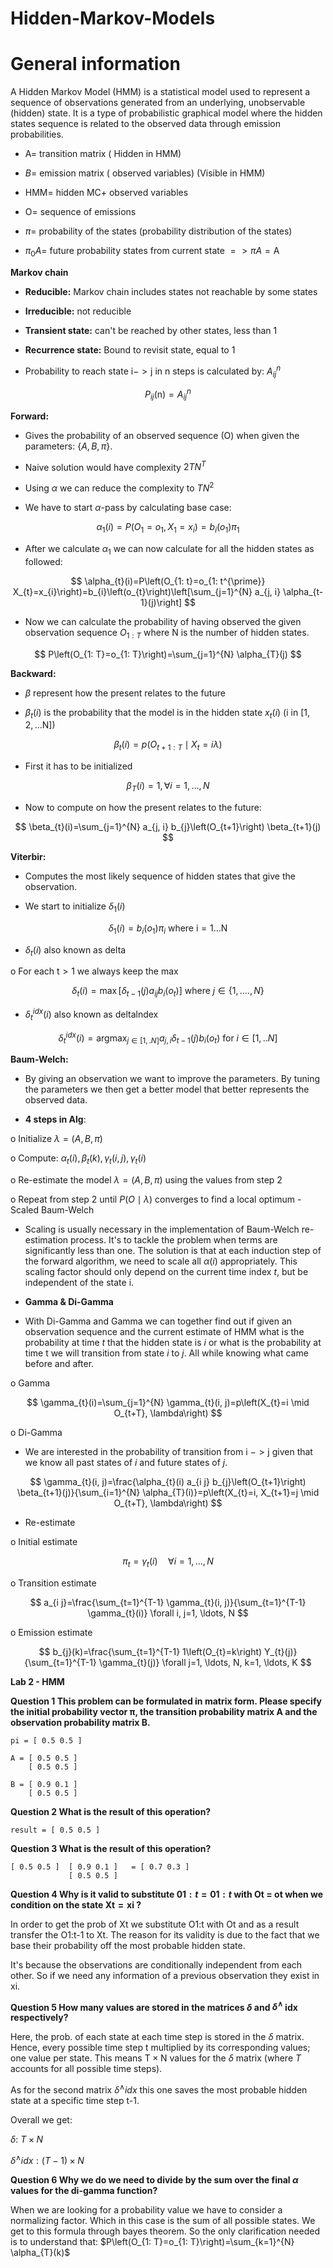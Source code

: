 ﻿# Hidden-Markov-Models

 # General information
 A Hidden Markov Model (HMM) is a statistical model used to represent a sequence of observations generated from an underlying, unobservable (hidden) state. It is a type of probabilistic graphical model where the hidden states sequence is related to the observed data through emission probabilities.


- $\mathrm{A}=$ transition matrix ( Hidden in HMM)

- $B=$ emission matrix ( observed variables) (Visible in HMM)

- $\mathrm{HMM}=$ hidden $\mathrm{MC}+$ observed variables

- $\mathrm{O}=$ sequence of emissions

- $\pi=$ probability of the states (probability distribution of the states)

- $\pi_{0} A=$ future probability states from current state $=>\pi A=\mathrm{A}$

**Markov chain**

- **Reducible:** Markov chain includes states not reachable by some states

- **Irreducible:** not reducible

- **Transient state:** can't be reached by other states, less than 1

- **Recurrence state:** Bound to revisit state, equal to 1

- Probability to reach state $\mathrm{i}->\mathrm{j}$ in $\mathrm{n}$ steps is calculated by: $A_{i j}^{n}$

$$
P_{i j}(\mathrm{n})=A_{i j}^{n}
$$

**Forward:**

- Gives the probability of an observed sequence $(\mathrm{O})$ when given the parameters: $\{A, B, \pi\}$.

- Naive solution would have complexity $2 T N^{T}$

- Using $\alpha$ we can reduce the complexity to $T N^{2}$

- We have to start $\alpha$-pass by calculating base case:

$$
\alpha_{1}(i)=P\left(O_{1}=o_{1}, X_{1}=x_{i}\right)=b_{i}\left(o_{1}\right) \pi_{1}
$$

- After we calculate $\alpha_{1}$ we can now calculate for all the hidden states as followed:

$$
\alpha_{t}(i)=P\left(O_{1: t}=o_{1: t^{\prime}} X_{t}=x_{i}\right)=b_{i}\left(o_{t}\right)\left[\sum_{j=1}^{N} a_{j, i} \alpha_{t-1}(j)\right]
$$

- Now we can calculate the probability of having observed the given observation sequence $O_{1: T}$ where $\mathrm{N}$ is the number of hidden states.

$$
P\left(O_{1: T}=o_{1: T}\right)=\sum_{j=1}^{N} \alpha_{T}(j)
$$



**Backward:**

- $\beta$ represent how the present relates to the future

- $\beta_{t}(i)$ is the probability that the model is in the hidden state $x_{t}(i)$ (i in $[1,2, \ldots \mathrm{N}])$

$$
\beta_{t}(i)=p\left(O_{t+1: T} \mid X_{t}=i \lambda\right)
$$

- First it has to be initialized

$$
\beta_{T}(i)=1, \forall i=1, \ldots, N
$$

- Now to compute on how the present relates to the future:

$$
\beta_{t}(i)=\sum_{j=1}^{N} a_{j, i} b_{j}\left(O_{t+1}\right) \beta_{t+1}(j)
$$

**Viterbir:**

- Computes the most likely sequence of hidden states that give the observation.

- We start to initialize $\delta_{1}(i)$

$$
\delta_{1}(i)=b_{i}\left(o_{1}\right) \pi_{i} \text { where } \mathrm{i}=1 \ldots \mathrm{N}
$$

- $\delta_{t}(i)$ also known as delta

o For each $\mathrm{t}>1$ we always keep the max

$$
\delta_{t}(i)=\max \left[\delta_{t-1}(j) a_{i j} b_{i}\left(o_{t}\right)\right] \text { where } j \in\{1, \ldots ., N\}
$$

- $\delta_{t}^{i d x}(i)$ also known as deltalndex

$$
\delta_{t}^{i d x}(i)=\operatorname{argmax}_{j \in[1, . N]} a_{j, i} \delta_{t-1}(j) b_{i}\left(o_{t}\right) \text { for } i \in[1, . . N]
$$

**Baum-Welch:**

- By giving an observation we want to improve the parameters. By tuning the parameters we then get a better model that better represents the observed data.

- **4 steps in Alg**:

o Initialize $\lambda=(A, B, \pi)$

o Compute: $\alpha_{t}(i), \beta_{t}(k), \gamma_{t}(i, j), \gamma_{t}(i)$

o Re-estimate the model $\lambda=(A, B, \pi)$ using the values from step 2

o Repeat from step 2 until $P(O \mid \lambda)$ converges to find a local optimum - Scaled Baum-Welch

- Scaling is usually necessary in the implementation of Baum-Welch re-estimation process. It's to tackle the problem when terms are significantly less than one. The solution is that at each induction step of the forward algorithm, we need to scale all $\alpha(i)$ appropriately. This scaling factor should only depend on the current time index $t$, but be independent of the state i.

- **Gamma & Di-Gamma** 

- With Di-Gamma and Gamma we can together find out if given an observation sequence and the current estimate of $\mathrm{HMM}$ what is the probability at time $t$ that the hidden state is $i$ or what is the probability at time t we will transition from state $i$ to $j$. All while knowing what came before and after.

o Gamma

$$
\gamma_{t}(i)=\sum_{j=1}^{N} \gamma_{t}(i, j)=p\left(X_{t}=i \mid O_{t+T}, \lambda\right)
$$

o Di-Gamma

- We are interested in the probability of transition from i $->\mathrm{j}$ given that we know all past states of $i$ and future states of $j$.

$$
\gamma_{t}(i, j)=\frac{\alpha_{t}(i) a_{i j} b_{j}\left(O_{t+1}\right) \beta_{t+1}(j)}{\sum_{i=1}^{N} \alpha_{T}(i)}=p\left(X_{t}=i, X_{t+1}=j \mid O_{t+T}, \lambda\right)
$$

- Re-estimate

o Initial estimate

$$
\pi_{t}=\gamma_{t}(i) \quad \forall i=1, \ldots, N
$$

o Transition estimate

$$
a_{i j}=\frac{\sum_{t=1}^{T-1} \gamma_{t}(i, j)}{\sum_{t=1}^{T-1} \gamma_{t}(i)} \forall i, j=1, \ldots, N
$$

o Emission estimate

$$
b_{j}(k)=\frac{\sum_{t=1}^{T-1} 1\left(O_{t}=k\right) Y_{t}(j)}{\sum_{t=1}^{T-1} \gamma_{t}(j)} \forall j=1, \ldots, N, k=1, \ldots, K
$$



**Lab 2 - HMM**

**Question 1 This problem can be formulated in matrix form. Please specify the initial probability vector π, the transition probability matrix A and the observation probability matrix B.**

    pi = [ 0.5 0.5 ]

    A = [ 0.5 0.5 ]
        [ 0.5 0.5 ]    
     
    B = [ 0.9 0.1 ]
        [ 0.5 0.5 ]       



**Question 2 What is the result of this operation?**

    result = [ 0.5 0.5 ]

**Question 3 What is the result of this operation?**

    [ 0.5 0.5 ]  [ 0.9 0.1 ]   = [ 0.7 0.3 ] 
                 [ 0.5 0.5 ]  
        

**Question 4 Why is it valid to substitute $01: t=01: t$ with Ot $=$ ot when we condition on the state $\mathbf{X t}=\mathbf{x i}$ ?**

In order to get the prob of Xt we substitute O1:t with Ot and as a result transfer the O1:t-1 to Xt. The reason for its validity is due to the fact that we base their probability off the most probable hidden state.

It's because the observations are conditionally independent from each other. So if we need any information of a previous observation they exist in xi.

**Question 5 How many values are stored in the matrices $\delta$ and $\delta^{\wedge}$ idx respectively?**

Here, the prob. of each state at each time step is stored in the $\delta$ matrix. Hence, every possible time step t multiplied by its corresponding values; one value per state. This means $\mathrm{T} \times \mathrm{N}$ values for the $\delta$ matrix (where $T$ accounts for all possible time steps).

As for the second matrix $\delta^{\wedge} i d x$ this one saves the most probable hidden state at a specific time step t-1.

Overall we get:

$\delta: ~ T \times N$

$\delta^{\wedge} i d x:(T-1) \times N$ 

**Question 6 Why we do we need to divide by the sum over the final $\alpha$ values for the di-gamma function?**

When we are looking for a probability value we have to consider a normalizing factor. Which in this case is the sum of all possible states. We get to this formula through bayes theorem. So the only clarification needed is to understand that: $P\left(O_{1: T}=o_{1: T}\right)=\sum_{k=1}^{N} \alpha_{T}(k)$
